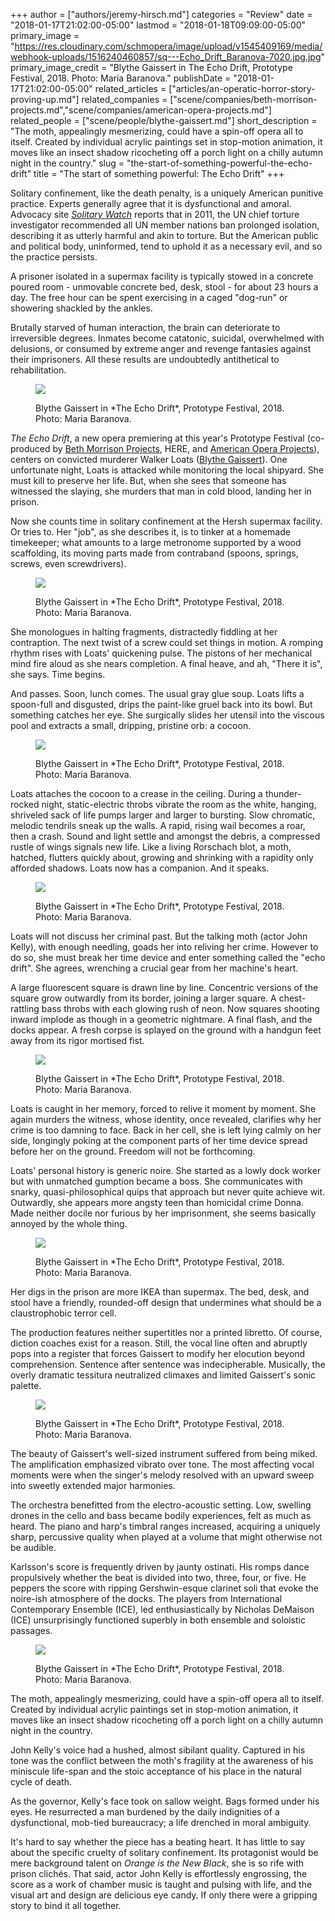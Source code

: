 +++
author = ["authors/jeremy-hirsch.md"]
categories = "Review"
date = "2018-01-17T21:02:00-05:00"
lastmod = "2018-01-18T09:09:00-05:00"
primary_image = "https://res.cloudinary.com/schmopera/image/upload/v1545409169/media/webhook-uploads/1516240460857/sq---Echo_Drift_Baranova-7020.jpg.jpg"
primary_image_credit = "Blythe Gaissert in The Echo Drift, Prototype Festival, 2018. Photo: Maria Baranova."
publishDate = "2018-01-17T21:02:00-05:00"
related_articles = ["articles/an-operatic-horror-story-proving-up.md"]
related_companies = ["scene/companies/beth-morrison-projects.md","scene/companies/american-opera-projects.md"]
related_people = ["scene/people/blythe-gaissert.md"]
short_description = "The moth, appealingly mesmerizing, could have a spin-off opera all to itself. Created by individual acrylic paintings set in stop-motion animation, it moves like an insect shadow ricocheting off a porch light on a chilly autumn night in the country."
slug = "the-start-of-something-powerful-the-echo-drift"
title = "The start of something powerful: The Echo Drift"
+++

Solitary confinement, like the death penalty, is a uniquely American punitive practice. Experts generally agree that it is dysfunctional and amoral. Advocacy site [*Solitary Watch*](http://solitarywatch.com/) reports that in 2011, the UN chief torture investigator recommended all UN member nations ban prolonged isolation, describing it as utterly harmful and akin to torture. But the American public and political body, uninformed, tend to uphold it as a necessary evil, and so the practice persists.

A prisoner isolated in a supermax facility is typically stowed in a concrete poured room - unmovable concrete bed, desk, stool - for about 23 hours a day. The free hour can be spent exercising in a caged "dog-run" or showering shackled by the ankles.

Brutally starved of human interaction, the brain can deteriorate to irreversible degrees. Inmates become catatonic, suicidal, overwhelmed with delusions, or consumed by extreme anger and revenge fantasies against their imprisoners. All these results are undoubtedly antithetical to rehabilitation.

<figure data-type="image">

![](https://res.cloudinary.com/schmopera/image/upload/v1545409169/media/webhook-uploads/1516240514253/Echo_Drift_Baranova-7174.jpg.jpg)
<figcaption>Blythe Gaissert in *The Echo Drift*, Prototype Festival, 2018. Photo: Maria Baranova.</figcaption>
</figure>

*The Echo Drift*, a new opera premiering at this year's Prototype Festival (co-produced by [Beth Morrison Projects](/scene/companies/beth-morrison-projects/), HERE, and [American Opera Projects](/american-opera-projects-youre-seeing-the-opera-in-microcosm/)), centers on convicted murderer Walker Loats ([Blythe Gaissert](/scene/people/blythe-gaissert/)). One unfortunate night, Loats is attacked while monitoring the local shipyard. She must kill to preserve her life. But, when she sees that someone has witnessed the slaying, she murders that man in cold blood, landing her in prison.

Now she counts time in solitary confinement at the Hersh supermax facility. Or tries to. Her "job", as she describes it, is to tinker at a homemade timekeeper; what amounts to a large metronome supported by a wood scaffolding, its moving parts made from contraband (spoons, springs, screws, even screwdrivers).

<figure data-type="image">

![](https://res.cloudinary.com/schmopera/image/upload/v1545409169/media/webhook-uploads/1516240487654/Echo_Drift_Baranova-2786.jpg.jpg)
<figcaption>Blythe Gaissert in *The Echo Drift*, Prototype Festival, 2018. Photo: Maria Baranova.</figcaption>
</figure>

She monologues in halting fragments, distractedly fiddling at her contraption. The next twist of a screw could set things in motion. A romping rhythm rises with Loats' quickening pulse. The pistons of her mechanical mind fire aloud as she nears completion. A final heave, and ah, "There it is", she says. Time begins.

And passes. Soon, lunch comes. The usual gray glue soup. Loats lifts a spoon-full and disgusted, drips the paint-like gruel back into its bowl. But something catches her eye. She surgically slides her utensil into the viscous pool and extracts a small, dripping, pristine orb: a cocoon.

<figure data-type="image">

![](https://res.cloudinary.com/schmopera/image/upload/v1545409169/media/webhook-uploads/1516240559097/Echo_Drift_Baranova-6780.jpg.jpg)
<figcaption>Blythe Gaissert in *The Echo Drift*, Prototype Festival, 2018. Photo: Maria Baranova.</figcaption>
</figure>

Loats attaches the cocoon to a crease in the ceiling. During a thunder-rocked night, static-electric throbs vibrate the room as the white, hanging, shriveled sack of life pumps larger and larger to bursting. Slow chromatic, melodic tendrils sneak up the walls. A rapid, rising wail becomes a roar, then a crash. Sound and light settle and amongst the debris, a compressed rustle of wings signals new life. Like a living Rorschach blot, a moth, hatched, flutters quickly about, growing and shrinking with a rapidity only afforded shadows. Loats now has a companion. And it speaks.

<figure data-type="image">

![](https://res.cloudinary.com/schmopera/image/upload/v1545409169/media/webhook-uploads/1516240584184/Echo_Drift_Baranova-7358.jpg.jpg)
<figcaption>Blythe Gaissert in *The Echo Drift*, Prototype Festival, 2018. Photo: Maria Baranova.</figcaption>
</figure>

Loats will not discuss her criminal past. But the talking moth (actor John Kelly), with enough needling, goads her into reliving her crime. However to do so, she must break her time device and enter something called the "echo drift". She agrees, wrenching a crucial gear from her machine's heart.

A large fluorescent square is drawn line by line. Concentric versions of the square grow outwardly from its border, joining a larger square. A chest-rattling bass throbs with each glowing rush of neon. Now squares shooting inward implode as though in a geometric nightmare. A final flash, and the docks appear. A fresh corpse is splayed on the ground with a handgun feet away from its rigor mortised fist.

<figure data-type="image">

![](https://res.cloudinary.com/schmopera/image/upload/v1545409169/media/webhook-uploads/1516240575027/Echo_Drift_Baranova-7037.jpg.jpg)
<figcaption>Blythe Gaissert in *The Echo Drift*, Prototype Festival, 2018. Photo: Maria Baranova.</figcaption>
</figure>

Loats is caught in her memory, forced to relive it moment by moment. She again murders the witness, whose identity, once revealed, clarifies why her crime is too damning to face. Back in her cell, she is left lying calmly on her side, longingly poking at the component parts of her time device spread before her on the ground. Freedom will not be forthcoming.

Loats' personal history is generic noire. She started as a lowly dock worker but with unmatched gumption became a boss. She communicates with snarky, quasi-philosophical quips that approach but never quite achieve wit. Outwardly, she appears more angsty teen than homicidal crime Donna. Made neither docile nor furious by her imprisonment, she seems basically annoyed by the whole thing.

<figure data-type="image">

![](https://res.cloudinary.com/schmopera/image/upload/v1545409169/media/webhook-uploads/1516240610416/Echo_Drift_Baranova-3189.jpg.jpg)
<figcaption>Blythe Gaissert in *The Echo Drift*, Prototype Festival, 2018. Photo: Maria Baranova.</figcaption>
</figure>

Her digs in the prison are more IKEA than supermax. The bed, desk, and stool have a friendly, rounded-off design that undermines what should be a claustrophobic terror cell.

The production features neither supertitles nor a printed libretto. Of course, diction coaches exist for a reason. Still, the vocal line often and abruptly pops into a register that forces Gaissert to modify her elocution beyond comprehension. Sentence after sentence was indecipherable. Musically, the overly dramatic tessitura neutralized climaxes and limited Gaissert's sonic palette.

<figure data-type="image">

![](https://res.cloudinary.com/schmopera/image/upload/v1545409169/media/webhook-uploads/1516240647350/Echo_Drift_Baranova-7076.jpg.jpg)
<figcaption>Blythe Gaissert in *The Echo Drift*, Prototype Festival, 2018. Photo: Maria Baranova.</figcaption>
</figure>

The beauty of Gaissert's well-sized instrument suffered from being miked. The amplification emphasized vibrato over tone. The most affecting vocal moments were when the singer's melody resolved with an upward sweep into sweetly extended major harmonies.

The orchestra benefitted from the electro-acoustic setting. Low, swelling drones in the cello and bass became bodily experiences, felt as much as heard. The piano and harp's timbral ranges increased, acquiring a uniquely sharp, percussive quality when played at a volume that might otherwise not be audible.

Karlsson's score is frequently driven by jaunty ostinati. His romps dance propulsively whether the beat is divided into two, three, four, or five. He peppers the score with ripping Gershwin-esque clarinet soli that evoke the noire-ish atmosphere of the docks. The players from International Contemporary Ensemble (ICE), led enthusiastically by Nicholas DeMaison (ICE) unsurprisingly functioned superbly in both ensemble and soloistic passages.

<figure data-type="image">

![](https://res.cloudinary.com/schmopera/image/upload/v1545409169/media/webhook-uploads/1516240666003/Echo_Drift_Baranova-6965.jpg.jpg)
<figcaption>Blythe Gaissert in *The Echo Drift*, Prototype Festival, 2018. Photo: Maria Baranova.</figcaption>
</figure>

The moth, appealingly mesmerizing, could have a spin-off opera all to itself. Created by individual acrylic paintings set in stop-motion animation, it moves like an insect shadow ricocheting off a porch light on a chilly autumn night in the country.

John Kelly's voice had a hushed, almost sibilant quality. Captured in his tone was the conflict between the moth's fragility at the awareness of his miniscule life-span and the stoic acceptance of his place in the natural cycle of death.

As the governor, Kelly's face took on sallow weight. Bags formed under his eyes. He resurrected a man burdened by the daily indignities of a dysfunctional, mob-tied bureaucracy; a life drenched in moral ambiguity.

It's hard to say whether the piece has a beating heart. It has little to say about the specific cruelty of solitary confinement. Its protagonist would be mere background talent on *Orange is the New Black*, she is so rife with prison clichés. That said, actor John Kelly is effortlessly engrossing, the score as a work of chamber music is taught and pulsing with life, and the visual art and design are delicious eye candy. If only there were a gripping story to bind it all together.
